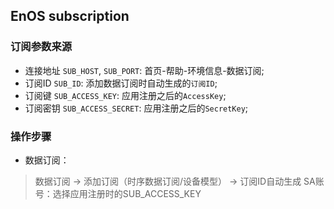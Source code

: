 ## EnOS subscription

### 订阅参数来源

- 连接地址 `SUB_HOST`, `SUB_PORT`: 首页-帮助-环境信息-数据订阅;
- 订阅ID `SUB_ID`: 添加数据订阅时自动生成的`订阅ID`;
- 订阅键 `SUB_ACCESS_KEY`: 应用注册之后的`AccessKey`;
- 订阅密钥 `SUB_ACCESS_SECRET`: 应用注册之后的`SecretKey`;

### 操作步骤

- 数据订阅：

> 数据订阅 -> 添加订阅（时序数据订阅/设备模型） ->
> 订阅ID自动生成
> SA账号：选择应用注册时的SUB_ACCESS_KEY
